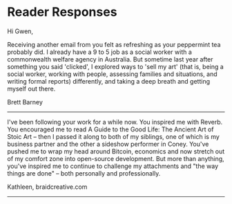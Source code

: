 Reader Responses
================

Hi Gwen,

Receiving another email from you felt as refreshing as your peppermint tea probably did. I already have a 9 to 5 job as a social worker with a commonwealth welfare agency in Australia. But sometime last year after something you said 'clicked', I explored ways to 'sell my art' (that is, being a social worker, working with people, assessing families and situations, and writing formal reports) differently, and taking a deep breath and getting myself out there. 

Brett Barney

<hr />

I've been following your work for a while now. You inspired me with Reverb. You encouraged me to read A Guide to the Good Life: The Ancient Art of Stoic Art – then I passed it along to both of my siblings, one of which is my business partner and the other a sideshow performer in Coney. You've pushed me to wrap my head around Bitcoin, economics and now stretch out of my comfort zone into open-source development. But more than anything, you've inspired me to continue to challenge my attachments and "the way things are done" – both personally and professionally. 

Kathleen, braidcreative.com

<hr />